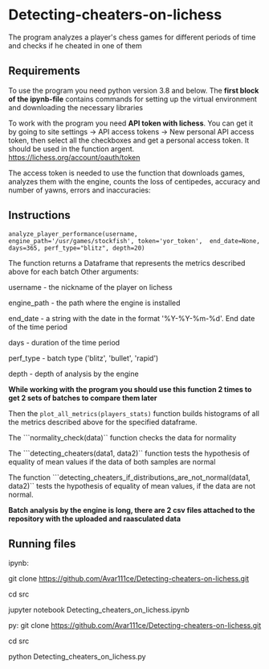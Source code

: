 # Detecting-cheaters-on-lichess
The program analyzes a player's chess games for different periods of time and checks if he cheated in one of them

## Requirements

To use the program you need python version 3.8 and below. The **first block of the ipynb-file** contains commands for setting up the virtual environment and downloading the necessary libraries

To work with the program you need **API token with lichess**. You can get it by going to site settings -> API access tokens -> New personal API access token, then select all the checkboxes and get a personal access token. It should be used in the function argent. https://lichess.org/account/oauth/token 

The access token is needed to use the function that downloads games, analyzes them with the engine, counts the loss of centipedes, accuracy and number of yawns, errors and inaccuracies:


## Instructions

```analyze_player_performance(username, engine_path='/usr/games/stockfish', token='yor_token',  end_date=None, days=365, perf_type="blitz", depth=20)```

The function returns a Dataframe that represents the metrics described above for each batch
Other arguments:

username - the nickname of the player on lichess

engine_path - the path where the engine is installed

end_date - a string with the date in the format '%Y-%Y-%m-%d'. End date of the time period

days - duration of the time period

perf_type - batch type ('blitz', 'bullet', 'rapid')

depth - depth of analysis by the engine

**While working with the program you should use this function 2 times to get 2 sets of batches to compare them later**

Then the ``plot_all_metrics(players_stats)`` function builds histograms of all the metrics described above for the specified dataframe.

The ```normality_check(data)`` function checks the data for normality

The ```detecting_cheaters(data1, data2)`` function tests the hypothesis of equality of mean values if the data of both samples are normal

The function ```detecting_cheaters_if_distributions_are_not_normal(data1, data2)`` tests the hypothesis of equality of mean values, if the data are not normal.


**Batch analysis by the engine is long, there are 2 csv files attached to the repository with the uploaded and raasculated data**

## Running files

ipynb:

git clone https://github.com/Avar111ce/Detecting-cheaters-on-lichess.git

cd src

jupyter notebook Detecting_cheaters_on_lichess.ipynb

py:
git clone https://github.com/Avar111ce/Detecting-cheaters-on-lichess.git

cd src

python Detecting_cheaters_on_lichess.py

